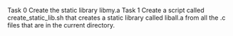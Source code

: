 Task 0 Create the static library libmy.a
Task 1 Create a script called create_static_lib.sh that creates a static library called liball.a from all the .c files that are in the current directory.
